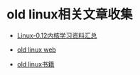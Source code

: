 # old linux相关文章收集

- [Linux-0.12内核学习资料汇总](https://zhuanlan.zhihu.com/p/630740573)

- [old linux web](https://github.com/oldlinux-web)

- [old linux书籍](https://download.oldlinux.org/clk011c-3.0.pdf)